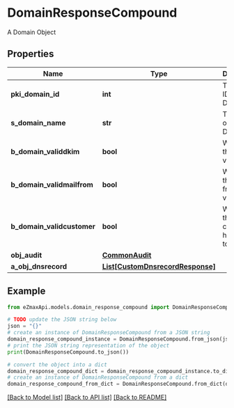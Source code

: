 # DomainResponseCompound

A Domain Object

## Properties

Name | Type | Description | Notes
------------ | ------------- | ------------- | -------------
**pki_domain_id** | **int** | The unique ID of the Domain | 
**s_domain_name** | **str** | The name of the Domain | 
**b_domain_validdkim** | **bool** | Whether the DKIM is valid or not | 
**b_domain_validmailfrom** | **bool** | Whether the mail from is valid or not | 
**b_domain_validcustomer** | **bool** | Whether the customer has access to it or not | 
**obj_audit** | [**CommonAudit**](CommonAudit.md) |  | 
**a_obj_dnsrecord** | [**List[CustomDnsrecordResponse]**](CustomDnsrecordResponse.md) |  | 

## Example

```python
from eZmaxApi.models.domain_response_compound import DomainResponseCompound

# TODO update the JSON string below
json = "{}"
# create an instance of DomainResponseCompound from a JSON string
domain_response_compound_instance = DomainResponseCompound.from_json(json)
# print the JSON string representation of the object
print(DomainResponseCompound.to_json())

# convert the object into a dict
domain_response_compound_dict = domain_response_compound_instance.to_dict()
# create an instance of DomainResponseCompound from a dict
domain_response_compound_from_dict = DomainResponseCompound.from_dict(domain_response_compound_dict)
```
[[Back to Model list]](../README.md#documentation-for-models) [[Back to API list]](../README.md#documentation-for-api-endpoints) [[Back to README]](../README.md)


